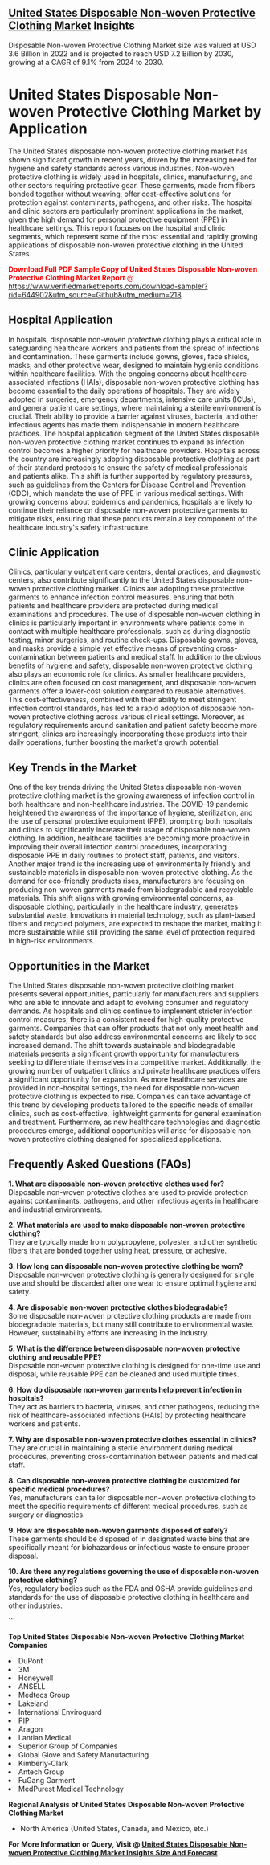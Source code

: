 <h2><a href="https://www.verifiedmarketreports.com/download-sample/?rid=644902&amp;utm_source=Github&amp;utm_medium=218" target="_blank">United States Disposable Non-woven Protective Clothing Market</a> Insights</h2><p>Disposable Non-woven Protective Clothing Market size was valued at USD 3.6 Billion in 2022 and is projected to reach USD 7.2 Billion by 2030, growing at a CAGR of 9.1% from 2024 to 2030.</p><p> <h1>United States Disposable Non-woven Protective Clothing Market by Application</h1> <p>The United States disposable non-woven protective clothing market has shown significant growth in recent years, driven by the increasing need for hygiene and safety standards across various industries. Non-woven protective clothing is widely used in hospitals, clinics, manufacturing, and other sectors requiring protective gear. These garments, made from fibers bonded together without weaving, offer cost-effective solutions for protection against contaminants, pathogens, and other risks. The hospital and clinic sectors are particularly prominent applications in the market, given the high demand for personal protective equipment (PPE) in healthcare settings. This report focuses on the hospital and clinic segments, which represent some of the most essential and rapidly growing applications of disposable non-woven protective clothing in the United States. <p><span class=""><span style="color: #ff0000;"><strong>Download Full PDF Sample Copy of United States Disposable Non-woven Protective Clothing Market Report</strong> @ </span><a href="https://www.verifiedmarketreports.com/download-sample/?rid=644902&amp;utm_source=Github&amp;utm_medium=218" target="_blank">https://www.verifiedmarketreports.com/download-sample/?rid=644902&amp;utm_source=Github&amp;utm_medium=218</a></span></p> </p> <h2>Hospital Application</h2> <p>In hospitals, disposable non-woven protective clothing plays a critical role in safeguarding healthcare workers and patients from the spread of infections and contamination. These garments include gowns, gloves, face shields, masks, and other protective wear, designed to maintain hygienic conditions within healthcare facilities. With the ongoing concerns about healthcare-associated infections (HAIs), disposable non-woven protective clothing has become essential to the daily operations of hospitals. They are widely adopted in surgeries, emergency departments, intensive care units (ICUs), and general patient care settings, where maintaining a sterile environment is crucial. Their ability to provide a barrier against viruses, bacteria, and other infectious agents has made them indispensable in modern healthcare practices. The hospital application segment of the United States disposable non-woven protective clothing market continues to expand as infection control becomes a higher priority for healthcare providers. Hospitals across the country are increasingly adopting disposable protective clothing as part of their standard protocols to ensure the safety of medical professionals and patients alike. This shift is further supported by regulatory pressures, such as guidelines from the Centers for Disease Control and Prevention (CDC), which mandate the use of PPE in various medical settings. With growing concerns about epidemics and pandemics, hospitals are likely to continue their reliance on disposable non-woven protective garments to mitigate risks, ensuring that these products remain a key component of the healthcare industry's safety infrastructure. </p> <h2>Clinic Application</h2> <p>Clinics, particularly outpatient care centers, dental practices, and diagnostic centers, also contribute significantly to the United States disposable non-woven protective clothing market. Clinics are adopting these protective garments to enhance infection control measures, ensuring that both patients and healthcare providers are protected during medical examinations and procedures. The use of disposable non-woven clothing in clinics is particularly important in environments where patients come in contact with multiple healthcare professionals, such as during diagnostic testing, minor surgeries, and routine check-ups. Disposable gowns, gloves, and masks provide a simple yet effective means of preventing cross-contamination between patients and medical staff. In addition to the obvious benefits of hygiene and safety, disposable non-woven protective clothing also plays an economic role for clinics. As smaller healthcare providers, clinics are often focused on cost management, and disposable non-woven garments offer a lower-cost solution compared to reusable alternatives. This cost-effectiveness, combined with their ability to meet stringent infection control standards, has led to a rapid adoption of disposable non-woven protective clothing across various clinical settings. Moreover, as regulatory requirements around sanitation and patient safety become more stringent, clinics are increasingly incorporating these products into their daily operations, further boosting the market's growth potential. </p> <h2>Key Trends in the Market</h2> <p>One of the key trends driving the United States disposable non-woven protective clothing market is the growing awareness of infection control in both healthcare and non-healthcare industries. The COVID-19 pandemic heightened the awareness of the importance of hygiene, sterilization, and the use of personal protective equipment (PPE), prompting both hospitals and clinics to significantly increase their usage of disposable non-woven clothing. In addition, healthcare facilities are becoming more proactive in improving their overall infection control procedures, incorporating disposable PPE in daily routines to protect staff, patients, and visitors. Another major trend is the increasing use of environmentally friendly and sustainable materials in disposable non-woven protective clothing. As the demand for eco-friendly products rises, manufacturers are focusing on producing non-woven garments made from biodegradable and recyclable materials. This shift aligns with growing environmental concerns, as disposable clothing, particularly in the healthcare industry, generates substantial waste. Innovations in material technology, such as plant-based fibers and recycled polymers, are expected to reshape the market, making it more sustainable while still providing the same level of protection required in high-risk environments. </p> <h2>Opportunities in the Market</h2> <p>The United States disposable non-woven protective clothing market presents several opportunities, particularly for manufacturers and suppliers who are able to innovate and adapt to evolving consumer and regulatory demands. As hospitals and clinics continue to implement stricter infection control measures, there is a consistent need for high-quality protective garments. Companies that can offer products that not only meet health and safety standards but also address environmental concerns are likely to see increased demand. The shift towards sustainable and biodegradable materials presents a significant growth opportunity for manufacturers seeking to differentiate themselves in a competitive market. Additionally, the growing number of outpatient clinics and private healthcare practices offers a significant opportunity for expansion. As more healthcare services are provided in non-hospital settings, the need for disposable non-woven protective clothing is expected to rise. Companies can take advantage of this trend by developing products tailored to the specific needs of smaller clinics, such as cost-effective, lightweight garments for general examination and treatment. Furthermore, as new healthcare technologies and diagnostic procedures emerge, additional opportunities will arise for disposable non-woven protective clothing designed for specialized applications. </p> <h2>Frequently Asked Questions (FAQs)</h2> <p><strong>1. What are disposable non-woven protective clothes used for?</strong><br> Disposable non-woven protective clothes are used to provide protection against contaminants, pathogens, and other infectious agents in healthcare and industrial environments.</p> <p><strong>2. What materials are used to make disposable non-woven protective clothing?</strong><br> They are typically made from polypropylene, polyester, and other synthetic fibers that are bonded together using heat, pressure, or adhesive.</p> <p><strong>3. How long can disposable non-woven protective clothing be worn?</strong><br> Disposable non-woven protective clothing is generally designed for single use and should be discarded after one wear to ensure optimal hygiene and safety.</p> <p><strong>4. Are disposable non-woven protective clothes biodegradable?</strong><br> Some disposable non-woven protective clothing products are made from biodegradable materials, but many still contribute to environmental waste. However, sustainability efforts are increasing in the industry.</p> <p><strong>5. What is the difference between disposable non-woven protective clothing and reusable PPE?</strong><br> Disposable non-woven protective clothing is designed for one-time use and disposal, while reusable PPE can be cleaned and used multiple times.</p> <p><strong>6. How do disposable non-woven garments help prevent infection in hospitals?</strong><br> They act as barriers to bacteria, viruses, and other pathogens, reducing the risk of healthcare-associated infections (HAIs) by protecting healthcare workers and patients.</p> <p><strong>7. Why are disposable non-woven protective clothes essential in clinics?</strong><br> They are crucial in maintaining a sterile environment during medical procedures, preventing cross-contamination between patients and medical staff.</p> <p><strong>8. Can disposable non-woven protective clothing be customized for specific medical procedures?</strong><br> Yes, manufacturers can tailor disposable non-woven protective clothing to meet the specific requirements of different medical procedures, such as surgery or diagnostics.</p> <p><strong>9. How are disposable non-woven garments disposed of safely?</strong><br> These garments should be disposed of in designated waste bins that are specifically meant for biohazardous or infectious waste to ensure proper disposal.</p> <p><strong>10. Are there any regulations governing the use of disposable non-woven protective clothing?</strong><br> Yes, regulatory bodies such as the FDA and OSHA provide guidelines and standards for the use of disposable protective clothing in healthcare and other industries.</p> ```</p><p><strong>Top United States Disposable Non-woven Protective Clothing Market Companies</strong></p><div data-test-id=""><p><li>DuPont</li><li> 3M</li><li> Honeywell</li><li> ANSELL</li><li> Medtecs Group</li><li> Lakeland</li><li> International Enviroguard</li><li> PIP</li><li> Aragon</li><li> Lantian Medical</li><li> Superior Group of Companies</li><li> Global Glove and Safety Manufacturing</li><li> Kimberly-Clark</li><li> Antech Group</li><li> FuGang Garment</li><li> MedPurest Medical Technology</li></p><div><strong>Regional Analysis of&nbsp;United States Disposable Non-woven Protective Clothing Market</strong></div><ul><li dir="ltr"><p dir="ltr">North America&nbsp;(United States, Canada, and Mexico, etc.)</p></li></ul><p><strong>For More Information or Query, Visit @&nbsp;</strong><strong><a href="https://www.verifiedmarketreports.com/product/disposable-non-woven-protective-clothing-market/?utm_source=Github&amp;utm_medium=218" target="_blank">United States Disposable Non-woven Protective Clothing Market Insights Size And Forecast</a></strong></p></div>
